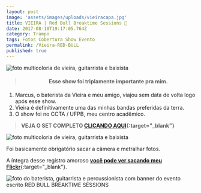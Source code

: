 ```yaml
---
layout: post
image: 'assets/images/uploads/vieiracapa.jpg'
title: VIEIRA | Red Bull Breaktime Sessions 🎸
date: 2017-08-10T19:17:05.764Z
category: Trampo
tags: Fotos Cobertura Show Evento
permalink: /Vieira-RED-BULL
published: true
---
```

![foto multicoloria de vieira, guitarrista e baixista](assets/images/uploads/vieira03.jpg)

><h4><p style="text-align:center"><strong>Esse show foi triplamente importante pra mim.
</strong></p></h4>

1. Marcus, o baterista da Vieira e meu amigo, viajou sem data de volta logo após esse show.
2. Vieira é definitivamente uma das minhas bandas preferidas da terra.
3. O show foi no CCTA / UFPB, meu centro acadêmico.

> **VEJA O SET COMPLETO [CLICANDO AQUI](https://flic.kr/s/aHskWFq2Lw){:target="_blank"}**

![foto multicoloria de vieira, guitarrista e baixista](assets/images/uploads/vieira02.jpg)

Foi basicamente obrigatório sacar a câmera e metralhar fotos.

A íntegra desse registro amoroso [**você pode ver sacando meu Flickr**](https://flic.kr/s/aHskWFq2Lw){:target="_blank"}.

![foto do baterista, guitarrista e percussionista com banner do evento escrito RED BULL BREAKTIME SESSIONS](assets/images/uploads/vieira01.jpg)